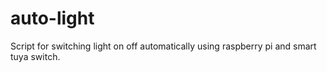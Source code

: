 # auto-light
Script for switching light on off automatically using raspberry pi and smart tuya switch.
